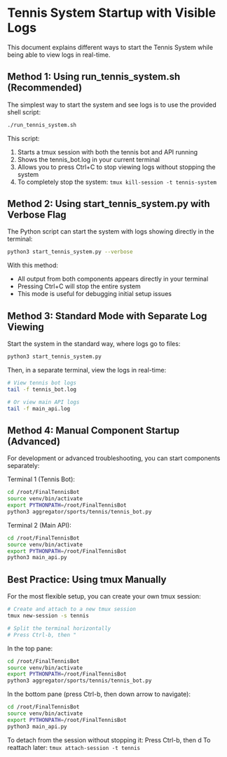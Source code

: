 # Tennis System Startup with Visible Logs

This document explains different ways to start the Tennis System while being able to view logs in real-time.

## Method 1: Using run_tennis_system.sh (Recommended)

The simplest way to start the system and see logs is to use the provided shell script:

```bash
./run_tennis_system.sh
```

This script:
1. Starts a tmux session with both the tennis bot and API running
2. Shows the tennis_bot.log in your current terminal
3. Allows you to press Ctrl+C to stop viewing logs without stopping the system
4. To completely stop the system: `tmux kill-session -t tennis-system`

## Method 2: Using start_tennis_system.py with Verbose Flag

The Python script can start the system with logs showing directly in the terminal:

```bash
python3 start_tennis_system.py --verbose
```

With this method:
- All output from both components appears directly in your terminal
- Pressing Ctrl+C will stop the entire system
- This mode is useful for debugging initial setup issues

## Method 3: Standard Mode with Separate Log Viewing

Start the system in the standard way, where logs go to files:

```bash
python3 start_tennis_system.py
```

Then, in a separate terminal, view the logs in real-time:

```bash
# View tennis bot logs
tail -f tennis_bot.log

# Or view main API logs
tail -f main_api.log
```

## Method 4: Manual Component Startup (Advanced)

For development or advanced troubleshooting, you can start components separately:

Terminal 1 (Tennis Bot):
```bash
cd /root/FinalTennisBot
source venv/bin/activate
export PYTHONPATH=/root/FinalTennisBot
python3 aggregator/sports/tennis/tennis_bot.py
```

Terminal 2 (Main API):
```bash
cd /root/FinalTennisBot
source venv/bin/activate
export PYTHONPATH=/root/FinalTennisBot
python3 main_api.py
```

## Best Practice: Using tmux Manually

For the most flexible setup, you can create your own tmux session:

```bash
# Create and attach to a new tmux session
tmux new-session -s tennis

# Split the terminal horizontally
# Press Ctrl-b, then "
```

In the top pane:
```bash
cd /root/FinalTennisBot
source venv/bin/activate
export PYTHONPATH=/root/FinalTennisBot
python3 aggregator/sports/tennis/tennis_bot.py
```

In the bottom pane (press Ctrl-b, then down arrow to navigate):
```bash
cd /root/FinalTennisBot
source venv/bin/activate
export PYTHONPATH=/root/FinalTennisBot
python3 main_api.py
```

To detach from the session without stopping it: Press Ctrl-b, then d
To reattach later: `tmux attach-session -t tennis`
